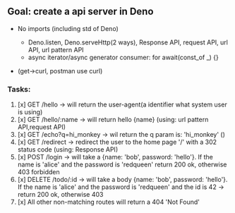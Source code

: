 ## Goal: create a api server in Deno

- No imports (including std of Deno)
    - Deno.listen, Deno.serveHttp(2 ways), Response API, request API, url API, url pattern API
    - async iterator/async generator consumer: for await(const_of _) {}

- (get->curl, postman use curl)

### Tasks:

1. [x] GET /hello -> will return the user-agent(a identifier what system user is using)
2. [x] GET /hello/:name -> will return hello {name} (using: url pattern API,request API)
3. [x] GET /echo?q=hi_monkey -> wil return the q param is: 'hi_monkey' ()
4. [x] GET /redirect -> redirect the user to the home page '/' with a 302 status code (using: Response API)
5. [x] POST /login -> will take a {name: 'bob', password: 'hello'}. If the name is 'alice' and the password is 'redqueen' return 200 ok, otherwise 403 forbidden
6. [x] DELETE /todo/:id -> will take a body {name: 'bob', password: 'hello'}. If the name is 'alice' and the password is 'redqueen' and the id is 42 -> return 200 ok, otherwise 403
7. [x] All other non-matching routes will return a 404 'Not Found'
